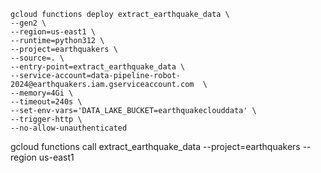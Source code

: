 ```shell
gcloud functions deploy extract_earthquake_data \
--gen2 \
--region=us-east1 \
--runtime=python312 \
--project=earthquakers \
--source=. \
--entry-point=extract_earthquake_data \
--service-account=data-pipeline-robot-2024@earthquakers.iam.gserviceaccount.com	 \
--memory=4Gi \
--timeout=240s \
--set-env-vars='DATA_LAKE_BUCKET=earthquakeclouddata' \
--trigger-http \
--no-allow-unauthenticated  
```
gcloud functions call extract_earthquake_data --project=earthquakers --region us-east1

